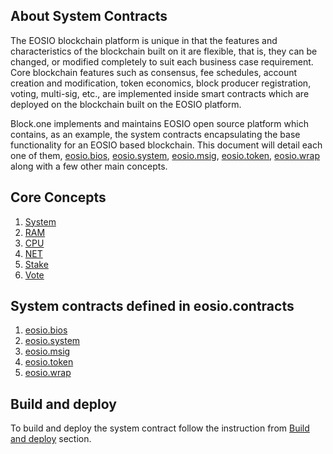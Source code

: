 ## About System Contracts

The EOSIO blockchain platform is unique in that the features and characteristics of the blockchain built on it are flexible, that is, they can be changed, or modified completely to suit each business case requirement. Core blockchain features such as consensus, fee schedules, account creation and modification, token economics, block producer registration, voting, multi-sig, etc., are implemented inside smart contracts which are deployed on the blockchain built on the EOSIO platform.

Block.one implements and maintains EOSIO open source platform which contains, as an example, the system contracts encapsulating the base functionality for an EOSIO based blockchain. This document will detail each one of them, [eosio.bios](#eosiobios-system-contract), [eosio.system](#eosiosystem-system-contract), [eosio.msig](#eosiomsig-system-contract), [eosio.token](#eosiotoken-system-contract), [eosio.wrap](#eosiowrap-system-contract) along with a few other main concepts.

## Core Concepts

1. [System](01_core_concepts/01_system.md)
2. [RAM](01_core_concepts/02_ram.md)
3. [CPU](01_core_concepts/03_cpu.md)
4. [NET](01_core_concepts/04_net.md)
5. [Stake](01_core_concepts/05_stake.md)
6. [Vote](01_core_concepts/06_vote.md)

## System contracts defined in eosio.contracts

1. [eosio.bios](02_system_contracts/01_eosio_bios.md)
2. [eosio.system](02_system_contracts/02_eosio_system.md)
3. [eosio.msig](02_system_contracts/03_eosio_msig.md)
4. [eosio.token](02_system_contracts/04_eosio_token.md)
5. [eosio.wrap](02_system_contracts/05_eosio_wrap.md)

## Build and deploy
To build and deploy the system contract follow the instruction from [Build and deploy](03_build_and_deploy.md) section.